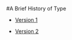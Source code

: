 #A Brief History of Type

+ [Version 1](https://timtim-101.github.io/history-of-type/ABHoT.html)

+ [Version 2](https://timtim-101.github.io/history-of-type/ABHoT2.html)

